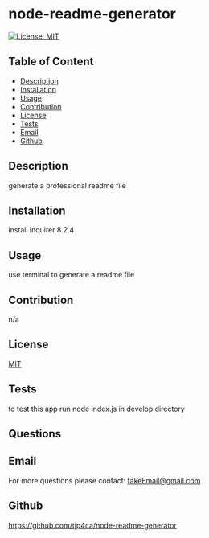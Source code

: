 # node-readme-generator

  
  [![License: MIT](https://img.shields.io/badge/License-MIT-yellow.svg)](https://opensource.org/licenses/MIT)

  

  ## Table of Content
  - [Description](#description)
  - [Installation](#installation)
  - [Usage](#usage)
  - [Contribution](#contribution)
  - [License](#license)
  - [Tests](#tests)
  - [Email](#email)
  - [Github](#github)

  ## Description
  generate a professional readme file

  ## Installation
  install inquirer 8.2.4

  ## Usage
  use terminal to generate a readme file

  ## Contribution
  n/a

  ## License
  [MIT](https://opensource.org/licenses/MIT)

  ## Tests
  to test this app run node index.js in develop directory

  ## Questions
  ## Email
  For more questions please contact: fakeEmail@gmail.com

  ## Github
  https://github.com/tjp4ca/node-readme-generator



